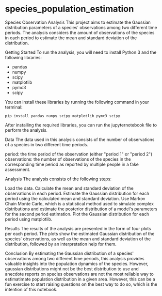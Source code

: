 # species_population_estimation

Species Observation Analysis
This project aims to estimate the Gaussian distribution parameters of a species' observations among two different time periods. The analysis considers the amount of observations of the species in each period to estimate the mean and standard deviation of the distribution.

Getting Started
To run the analysis, you will need to install Python 3 and the following libraries:

- pandas
- numpy
- scipy
- matplotlib
- pymc3
- scipy

You can install these libraries by running the following command in your terminal:

`pip install pandas numpy scipy matplotlib pymc3 scipy`

After installing the required libraries, you can run the jupyternotebook file to perform the analysis. 

Data
The data used in this analysis consists of the number of observations of a species in two different time periods. 

period: the time period of the observation (either "period 1" or "period 2")
observations: the number of observations of the species in the corresponding time period as reported by multiple people in a fake assessment. 

Analysis
The analysis consists of the following steps:

Load the data.
Calculate the mean and standard deviation of the observations in each period.
Estimate the Gaussian distribution for each period using the calculated mean and standard deviation.
Use Markov Chain Monte Carlo, which is a statistical method used to simulate complex distributions and estimate the posterior distribution of a model's parameters for the second period estimation.
Plot the Gaussian distribution for each period using matplotlib.


Results
The results of the analysis are presented in the form of four plots per each period. The plots show the estimated Gaussian distribution of the species' observations, as well as the mean and standard deviation of the distribution, followed by an interpretation help for them.

Conclusion
By estimating the Gaussian distribution of a species' observations among two different time periods, this analysis provides valuable insights into the population dynamics of the species. 
However, gaussian distributions might not be the best distribution to use and anecdote reports on species observations are not the most reliable way to
estimatimate population distribution in a given area. However, this can be a fun exercise to start raising questions on the best way to do so, which is the intention of this notebook.
